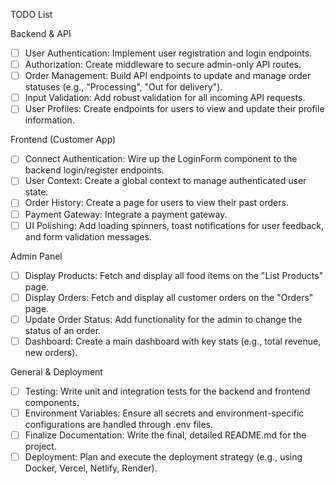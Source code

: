 TODO List

Backend & API

- [ ] User Authentication: Implement user registration and login endpoints.
- [ ] Authorization: Create middleware to secure admin-only API routes.
- [ ] Order Management: Build API endpoints to update and manage order statuses (e.g., "Processing", "Out for delivery").
- [ ] Input Validation: Add robust validation for all incoming API requests.
- [ ] User Profiles: Create endpoints for users to view and update their profile information.

Frontend (Customer App)

- [ ] Connect Authentication: Wire up the LoginForm component to the backend login/register endpoints.
- [ ] User Context: Create a global context to manage authenticated user state.
- [ ] Order History: Create a page for users to view their past orders.
- [ ] Payment Gateway: Integrate a payment gateway.
- [ ] UI Polishing: Add loading spinners, toast notifications for user feedback, and form validation messages.

Admin Panel

- [ ] Display Products: Fetch and display all food items on the "List Products" page.
- [ ] Display Orders: Fetch and display all customer orders on the "Orders" page.
- [ ] Update Order Status: Add functionality for the admin to change the status of an order.
- [ ] Dashboard: Create a main dashboard with key stats (e.g., total revenue, new orders).

General & Deployment

- [ ] Testing: Write unit and integration tests for the backend and frontend components.
- [ ] Environment Variables: Ensure all secrets and environment-specific configurations are handled through .env files.
- [ ] Finalize Documentation: Write the final, detailed README.md for the project.
- [ ] Deployment: Plan and execute the deployment strategy (e.g., using Docker, Vercel, Netlify, Render).
